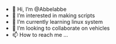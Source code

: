 - 👋 Hi, I’m @Abbelabbe
- 👀 I’m interested in making scripts
- 🌱 I’m currently learning linux system
- 💞️ I’m looking to collaborate on vehicles
- 📫 How to reach me ...

<!---
Abbelabbe/Abbelabbe is a ✨ special ✨ repository because its `README.md` (this file) appears on your GitHub profile.
You can click the Preview link to take a look at your changes.
--->
